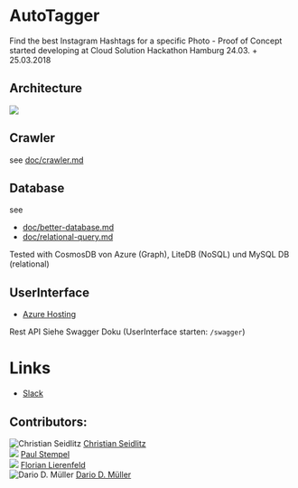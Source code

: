 # AutoTagger
Find the best Instagram Hashtags for a specific Photo - Proof of Concept started developing at Cloud Solution Hackathon Hamburg 24.03. + 25.03.2018

## Architecture
![](https://github.com/Vittel/AutoTagger/raw/master/doc/architecture2.png)

## Crawler
see [doc/crawler.md](https://github.com/Vittel/AutoTagger/blob/master/doc/crawler.md)

## Database
see
  * [doc/better-database.md](https://github.com/Vittel/AutoTagger/blob/master/doc/better-database.md)
  * [doc/relational-query.md](https://github.com/Vittel/AutoTagger/blob/master/doc/relational-query.md)

Tested with CosmosDB von Azure (Graph), LiteDB (NoSQL) und MySQL DB (relational)

## UserInterface
  * [Azure Hosting](http://autotaggerui.azurewebsites.net/index)

Rest API
Siehe Swagger Doku (UserInterface starten: ```/swagger```)

# Links
  * [Slack](https://dnughh.slack.com/messages/C9VD9KUTV/team/U7EU90J4S/)

## Contributors:
![Christian Seidlitz](https://avatars1.githubusercontent.com/u/1927076?s=50) [Christian Seidlitz](https://github.com/Vittel)<br />
![](http://via.placeholder.com/50x50) [Paul Stempel](https://github.com/tempel3)<br />
![](http://via.placeholder.com/50x50) [Florian Lierenfeld](https://github.com/soulseak)<br />
![Dario D. Müller](https://avatars1.githubusercontent.com/u/2358139?s=50) [Dario D. Müller](https://github.com/DarioDomiDE)
